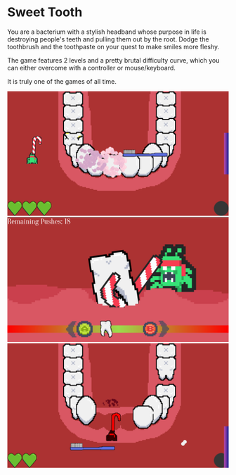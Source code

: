# Sweet Tooth

You are a bacterium with a stylish headband whose purpose in life is destroying people's teeth and pulling them out by the root.
Dodge the toothbrush and the toothpaste on your quest to make smiles more fleshy.

The game features 2 levels and a pretty brutal difficulty curve, which you can either overcome with a controller or mouse/keyboard.

It is truly one of the games of all time.

![Screenshot 1](screenshots/screenshot1.png)
![Screenshot 2](screenshots/screenshot2.png)
![Screenshot 3](screenshots/screenshot3.png)
